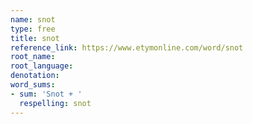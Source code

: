```yaml
---
name: snot
type: free
title: snot
reference_link: https://www.etymonline.com/word/snot
root_name: 
root_language: 
denotation: 
word_sums:
- sum: 'Snot + '
  respelling: snot
---
```

